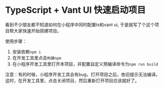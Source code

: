 # TypeScript + Vant UI 快速启动项目

看到不少朋友都不知道如何在小程序中同时配置ts和vant ui, 于是就写了个这个项目帮大家快速开始搭建项目。

使用步骤：
1. 安装依赖`npm i`
2. 在开发工具里点击`构建npm`
3. 在小程序开发工具里打开本项目，并配置自定义预编译命令为`npm run build`

注意：有的时候，小程序开发工具会有bug，打开项目之后，依旧提示无法编译。这时，在开发工具里，点击关闭项目，然后重新打开项目应该就好了。